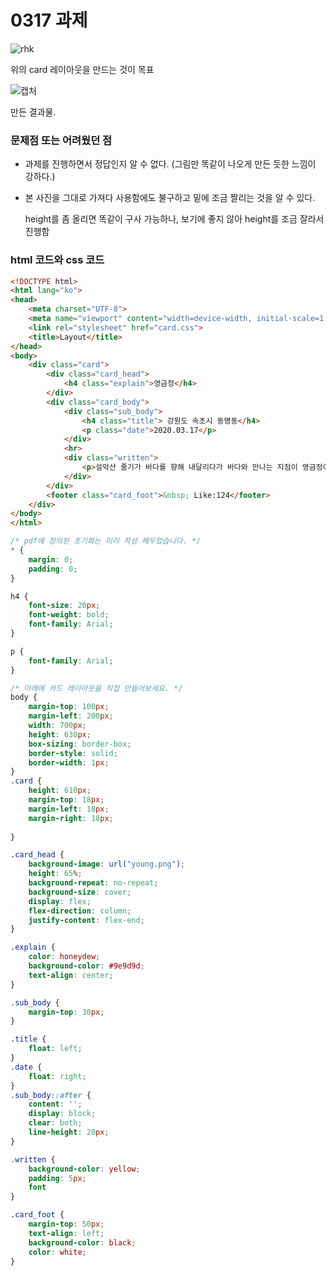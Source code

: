 # 0317 과제

![rhk](https://user-images.githubusercontent.com/48462044/76865282-d32c2680-68a5-11ea-91f9-9886b8d838bc.JPG)



위의 card 레이아웃을 만드는 것이 목표



![캡처](https://user-images.githubusercontent.com/48462044/76865347-ef2fc800-68a5-11ea-91bc-a23b62fa89be.JPG)

만든 결과물.



### 문제점 또는 어려웠던 점

- 과제를 진행하면서 정답인지 알 수 없다. (그림만 똑같이 나오게 만든 듯한 느낌이 강하다.)

- 본 사진을 그대로 가져다 사용함에도 불구하고 밑에 조금 짤리는 것을 알 수 있다.

  height를 좀 올리면 똑같이 구사 가능하나, 보기에 좋지 않아 height를 조금 잘라서 진행함



### html 코드와 css 코드

```html
<!DOCTYPE html>
<html lang="ko">
<head>
	<meta charset="UTF-8">
	<meta name="viewport" content="width=device-width, initial-scale=1.0">
	<link rel="stylesheet" href="card.css">
	<title>Layout</title>
</head>
<body>
	<div class="card">
		<div class="card_head">
			<h4 class="explain">영금정</h4>
		</div>
		<div class="card_body">
			<div class="sub_body">
				<h4 class="title"> 강원도 속초시 동명동</h4>
				<p class="date">2020.03.17</p>	
			</div>
			<hr>
			<div class="written">
				<p>설악산 줄기가 바다를 향해 내달리다가 바다와 만나는 지점이 영금정이다. 영금정은 파도가 석벽에 부딪치면서 내는 소리를 거문고를 타는 것과 같은 소리를 낸다는 뜻에서 붙여진 이름이다. 영금정 일대는 일년 내내 관광객과 속초시민이 방문하는 속초관광의 중심 중 하나다.</p>
			</div>
		</div>
		<footer class="card_foot">&nbsp; Like:124</footer>			
	</div>
</body>
</html>
```

```css
/* pdf에 정의된 초기화는 미리 작성 해두었습니다. */
* {
	margin: 0;
	padding: 0;
}

h4 {
	font-size: 20px;
	font-weight: bold;
	font-family: Arial;
}

p {
	font-family: Arial;
}

/* 아래에 카드 레이아웃을 직접 만들어보세요. */
body {
	margin-top: 100px;
	margin-left: 200px;
	width: 700px;
	height: 630px;
	box-sizing: border-box;
	border-style: solid;
	border-width: 1px;
}
.card {
	height: 610px;
	margin-top: 18px;
	margin-left: 18px;
	margin-right: 18px;
	
}

.card_head {
	background-image: url("young.png");
	height: 65%;
	background-repeat: no-repeat;
	background-size: cover;
	display: flex;
	flex-direction: column;
	justify-content: flex-end;
}

.explain {
	color: honeydew;
	background-color: #9e9d9d;
	text-align: center;
}

.sub_body {
	margin-top: 30px;
}

.title {
	float: left;
}
.date {
	float: right;
}
.sub_body::after {
	content: '';
  	display: block;
	clear: both;
	line-height: 20px;
}

.written {
	background-color: yellow;
	padding: 5px;
	font
}

.card_foot {
	margin-top: 50px;
	text-align: left;
	background-color: black;
	color: white;
}
```

